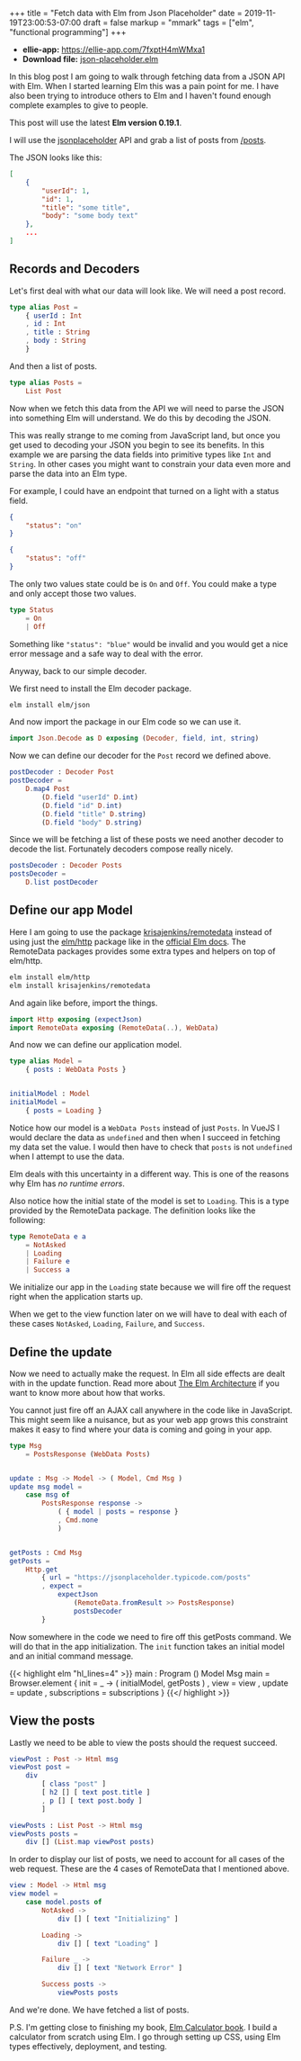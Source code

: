 +++
title = "Fetch data with Elm from Json Placeholder"
date = 2019-11-19T23:00:53-07:00
draft = false
markup = "mmark"
tags = ["elm", "functional programming"]
+++

- **ellie-app:** https://ellie-app.com/7fxptH4mWMxa1
- **Download file:** [json-placeholder.elm](/files/json-placeholder.elm)

In this blog post I am going to walk through fetching data from a JSON API with Elm. When I started learning Elm this was a pain point for me. I have also been trying to introduce others to Elm and I haven't found enough complete examples to give to people.

This post will use the latest **Elm version 0.19.1**.

I will use the [jsonplaceholder](https://jsonplaceholder.typicode.com/) API and grab a list of posts from [/posts](https://jsonplaceholder.typicode.com/posts).

The JSON looks like this:

```json
[
    {
        "userId": 1,
        "id": 1,
        "title": "some title",
        "body": "some body text"
    },
    ...
]
```


## Records and Decoders 

Let's first deal with what our data will look like. We will need a post record.

```elm
type alias Post =
    { userId : Int
    , id : Int
    , title : String
    , body : String
    }
```

And then a list of posts.

```elm
type alias Posts =
    List Post
```

Now when we fetch this data from the API we will need to parse the JSON into something Elm will understand. We do this by decoding the JSON.

This was really strange to me coming from JavaScript land, but once you get used to decoding your JSON you begin to see its benefits. In this example we are parsing the data fields into primitive types like `Int` and `String`. In other cases you might want to constrain your data even more and parse the data into an Elm type.

For example, I could have an endpoint that turned on a light with a status field.

```json
{
    "status": "on"
}

{
    "status": "off"
}
```

The only two values state could be is `On` and `Off`. You could make a type and only accept those two values.

```elm
type Status
    = On
    | Off
```

Something like `"status": "blue"` would be invalid and you would get a nice error message and a safe way to deal with the error.

Anyway, back to our simple decoder.

We first need to install the Elm decoder package.

```bash
elm install elm/json
```

And now import the package in our Elm code so we can use it.

```elm
import Json.Decode as D exposing (Decoder, field, int, string)
```

Now we can define our decoder for the `Post` record we defined above.

```elm
postDecoder : Decoder Post
postDecoder =
    D.map4 Post
        (D.field "userId" D.int)
        (D.field "id" D.int)
        (D.field "title" D.string)
        (D.field "body" D.string)
```

Since we will be fetching a list of these posts we need another decoder to decode the list. Fortunately decoders compose really nicely.

```elm
postsDecoder : Decoder Posts
postsDecoder =
    D.list postDecoder
```

## Define our app Model

Here I am going to use the package [krisajenkins/remotedata](https://package.elm-lang.org/packages/krisajenkins/remotedata/latest/RemoteData) instead of using just the [elm/http](https://package.elm-lang.org/packages/elm/http/2.0.0/Http) package like in the [official Elm docs](https://guide.elm-lang.org/effects/json.html). The RemoteData packages provides some extra types and helpers on top of elm/http.

```bash
elm install elm/http
elm install krisajenkins/remotedata
```

And again like before, import the things.

```elm
import Http exposing (expectJson)
import RemoteData exposing (RemoteData(..), WebData)
```

And now we can define our application model.

```elm
type alias Model =
    { posts : WebData Posts }


initialModel : Model
initialModel =
    { posts = Loading }
```

Notice how our model is a `WebData Posts` instead of just `Posts`. In VueJS I would declare the data as `undefined` and then when I succeed in fetching my data set the value. I would then have to check that `posts` is not `undefined` when I attempt to use the data.

Elm deals with this uncertainty in a different way. This is one of the reasons why Elm has *no runtime errors*.

Also notice how the initial state of the model is set to `Loading`. This is a type provided by the RemoteData package. The definition looks like the following:

```elm
type RemoteData e a
    = NotAsked
    | Loading
    | Failure e
    | Success a
```

We initialize our app in the `Loading` state because we will fire off the request right when the application starts up.

When we get to the view function later on we will have to deal with each of these cases `NotAsked`, `Loading`, `Failure`, and `Success`.

## Define the update

Now we need to actually make the request. In Elm all side effects are dealt with in the update function. Read more about [The Elm Architecture](https://guide.elm-lang.org/architecture/) if you want to know more about how that works.

You cannot just fire off an AJAX call anywhere in the code like in JavaScript. This might seem like a nuisance, but as your web app grows this constraint makes it easy to find where your data is coming and going in your app.

```elm
type Msg
    = PostsResponse (WebData Posts)


update : Msg -> Model -> ( Model, Cmd Msg )
update msg model =
    case msg of
        PostsResponse response ->
            ( { model | posts = response }
            , Cmd.none
            )


getPosts : Cmd Msg
getPosts =
    Http.get
        { url = "https://jsonplaceholder.typicode.com/posts"
        , expect =
            expectJson
                (RemoteData.fromResult >> PostsResponse)
                postsDecoder
        }
```

Now somewhere in the code we need to fire off this getPosts command. We will do that in the app initialization. The `init` function takes an initial model and an initial command message.

{{< highlight elm "hl_lines=4" >}}
main : Program () Model Msg
main =
    Browser.element
        { init = \_ -> ( initialModel, getPosts )
        , view = view
        , update = update
        , subscriptions = subscriptions
        }
{{</ highlight >}}


## View the posts

Lastly we need to be able to view the posts should the request succeed.

```elm
viewPost : Post -> Html msg
viewPost post =
    div
        [ class "post" ]
        [ h2 [] [ text post.title ]
        , p [] [ text post.body ]
        ]

viewPosts : List Post -> Html msg
viewPosts posts =
    div [] (List.map viewPost posts)
```

In order to display our list of posts, we need to account for all cases of the web request. These are the 4 cases of RemoteData that I mentioned above.

```elm
view : Model -> Html msg
view model =
    case model.posts of
        NotAsked ->
            div [] [ text "Initializing" ]

        Loading ->
            div [] [ text "Loading" ]

        Failure _ ->
            div [] [ text "Network Error" ]

        Success posts ->
            viewPosts posts
```

And we're done. We have fetched a list of posts.

P.S. I'm getting close to finishing my book, [Elm Calculator book](/courses). I build a calculator from scratch using Elm. I go through setting up CSS, using Elm types effectively, deployment, and testing.
